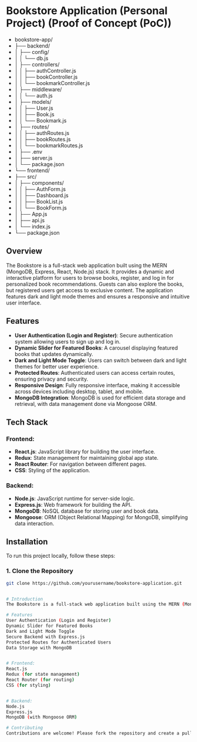 
# Bookstore Application (Personal Project) (Proof of Concept (PoC))
- bookstore-app/
- ├── backend/
- │   ├── config/
- │   │   └── db.js
- │   ├── controllers/
- │   │   ├── authController.js
- │   │   ├── bookController.js
- │   │   └── bookmarkController.js
- │   ├── middleware/
- │   │   └── auth.js
- │   ├── models/
- │   │   ├── User.js
- │   │   ├── Book.js
- │   │   └── Bookmark.js
- │   ├── routes/
- │   │   ├── authRoutes.js
- │   │   ├── bookRoutes.js
- │   │   └── bookmarkRoutes.js
- │   ├── .env
- │   ├── server.js
- │   └── package.json
- └── frontend/
-    ├── src/
-    │   ├── components/
-    │   │   ├── AuthForm.js
-    │   │   ├── Dashboard.js
-    │   │   ├── BookList.js
-    │   │   └── BookForm.js
-    │   ├── App.js
-    │   ├── api.js
-    │   └── index.js
-    └── package.json


## Overview
The Bookstore is a full-stack web application built using the MERN (MongoDB, Express, React, Node.js) stack. It provides a dynamic and interactive platform for users to browse books, register, and log in for personalized book recommendations. Guests can also explore the books, but registered users get access to exclusive content. The application features dark and light mode themes and ensures a responsive and intuitive user interface.

## Features
- **User Authentication (Login and Register)**: Secure authentication system allowing users to sign up and log in.
- **Dynamic Slider for Featured Books**: A carousel displaying featured books that updates dynamically.
- **Dark and Light Mode Toggle**: Users can switch between dark and light themes for better user experience.
- **Protected Routes**: Authenticated users can access certain routes, ensuring privacy and security.
- **Responsive Design**: Fully responsive interface, making it accessible across devices including desktop, tablet, and mobile.
- **MongoDB Integration**: MongoDB is used for efficient data storage and retrieval, with data management done via Mongoose ORM.

## Tech Stack
### Frontend:
- **React.js**: JavaScript library for building the user interface.
- **Redux**: State management for maintaining global app state.
- **React Router**: For navigation between different pages.
- **CSS**: Styling of the application.

### Backend:
- **Node.js**: JavaScript runtime for server-side logic.
- **Express.js**: Web framework for building the API.
- **MongoDB**: NoSQL database for storing user and book data.
- **Mongoose**: ORM (Object Relational Mapping) for MongoDB, simplifying data interaction.

## Installation

To run this project locally, follow these steps:

### 1. Clone the Repository

```bash
git clone https://github.com/yourusername/bookstore-application.git


# Introduction
The Bookstore is a full-stack web application built using the MERN (MongoDB, Express, React, Node.js) stack. It provides functionalities for user authentication (login and register), a dynamic book slider, dark and light mode themes, protected routes, and more.

# Features
User Authentication (Login and Register)
Dynamic Slider for Featured Books
Dark and Light Mode Toggle
Secure Backend with Express.js
Protected Routes for Authenticated Users
Data Storage with MongoDB


# Frontend:
React.js
Redux (for state management)
React Router (for routing)
CSS (for styling)


# Backend:
Node.js
Express.js
MongoDB (with Mongoose ORM)

# Contributing
Contributions are welcome! Please fork the repository and create a pull request with your changes.
